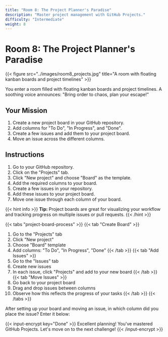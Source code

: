 ```yaml
---
title: "Room 8: The Project Planner's Paradise"
description: "Master project management with GitHub Projects."
difficulty: "Intermediate"
weight: 8
---
```


# Room 8: The Project Planner's Paradise

{{< figure src="../images/room8_projects.jpg" title="A room with floating kanban boards and project timelines" >}}

You enter a room filled with floating kanban boards and project timelines. A soothing voice announces: "Bring order to chaos, plan your escape!"

## Your Mission

1. Create a new project board in your GitHub repository.
2. Add columns for "To Do", "In Progress", and "Done".
3. Create a few issues and add them to your project board.
4. Move an issue across the different columns.

## Instructions

1. Go to your GitHub repository.
2. Click on the "Projects" tab.
3. Click "New project" and choose "Board" as the template.
4. Add the required columns to your board.
5. Create a few issues in your repository.
6. Add these issues to your project board.
7. Move one issue through each column of your board.

{{< hint info >}}
**Tip:** Project boards are great for visualizing your workflow and tracking progress on multiple issues or pull requests.
{{< /hint >}}

{{< tabs "project-board-process" >}}
{{< tab "Create Board" >}}
1. Go to the "Projects" tab
2. Click "New project"
3. Choose "Board" template
4. Add columns: "To Do", "In Progress", "Done"
{{< /tab >}}
{{< tab "Add Issues" >}}
1. Go to the "Issues" tab
2. Create new issues
3. In each issue, click "Projects" and add to your new board
{{< /tab >}}
{{< tab "Move Issues" >}}
1. Go back to your project board
2. Drag and drop issues between columns
3. Observe how this reflects the progress of your tasks
{{< /tab >}}
{{< /tabs >}}

After setting up your board and moving an issue, in which column did you place the issue? Enter it below:

{{< input-encrypt key="Done" >}}
Excellent planning! You've mastered GitHub Projects. Let's move on to the next challenge!
{{< /input-encrypt >}}